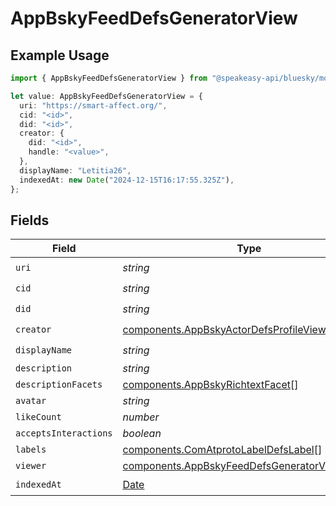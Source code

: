 # AppBskyFeedDefsGeneratorView

## Example Usage

```typescript
import { AppBskyFeedDefsGeneratorView } from "@speakeasy-api/bluesky/models/components";

let value: AppBskyFeedDefsGeneratorView = {
  uri: "https://smart-affect.org/",
  cid: "<id>",
  did: "<id>",
  creator: {
    did: "<id>",
    handle: "<value>",
  },
  displayName: "Letitia26",
  indexedAt: new Date("2024-12-15T16:17:55.325Z"),
};
```

## Fields

| Field                                                                                                            | Type                                                                                                             | Required                                                                                                         | Description                                                                                                      |
| ---------------------------------------------------------------------------------------------------------------- | ---------------------------------------------------------------------------------------------------------------- | ---------------------------------------------------------------------------------------------------------------- | ---------------------------------------------------------------------------------------------------------------- |
| `uri`                                                                                                            | *string*                                                                                                         | :heavy_check_mark:                                                                                               | N/A                                                                                                              |
| `cid`                                                                                                            | *string*                                                                                                         | :heavy_check_mark:                                                                                               | N/A                                                                                                              |
| `did`                                                                                                            | *string*                                                                                                         | :heavy_check_mark:                                                                                               | N/A                                                                                                              |
| `creator`                                                                                                        | [components.AppBskyActorDefsProfileView](../../models/components/appbskyactordefsprofileview.md)                 | :heavy_check_mark:                                                                                               | N/A                                                                                                              |
| `displayName`                                                                                                    | *string*                                                                                                         | :heavy_check_mark:                                                                                               | N/A                                                                                                              |
| `description`                                                                                                    | *string*                                                                                                         | :heavy_minus_sign:                                                                                               | N/A                                                                                                              |
| `descriptionFacets`                                                                                              | [components.AppBskyRichtextFacet](../../models/components/appbskyrichtextfacet.md)[]                             | :heavy_minus_sign:                                                                                               | N/A                                                                                                              |
| `avatar`                                                                                                         | *string*                                                                                                         | :heavy_minus_sign:                                                                                               | N/A                                                                                                              |
| `likeCount`                                                                                                      | *number*                                                                                                         | :heavy_minus_sign:                                                                                               | N/A                                                                                                              |
| `acceptsInteractions`                                                                                            | *boolean*                                                                                                        | :heavy_minus_sign:                                                                                               | N/A                                                                                                              |
| `labels`                                                                                                         | [components.ComAtprotoLabelDefsLabel](../../models/components/comatprotolabeldefslabel.md)[]                     | :heavy_minus_sign:                                                                                               | N/A                                                                                                              |
| `viewer`                                                                                                         | [components.AppBskyFeedDefsGeneratorViewerState](../../models/components/appbskyfeeddefsgeneratorviewerstate.md) | :heavy_minus_sign:                                                                                               | N/A                                                                                                              |
| `indexedAt`                                                                                                      | [Date](https://developer.mozilla.org/en-US/docs/Web/JavaScript/Reference/Global_Objects/Date)                    | :heavy_check_mark:                                                                                               | N/A                                                                                                              |